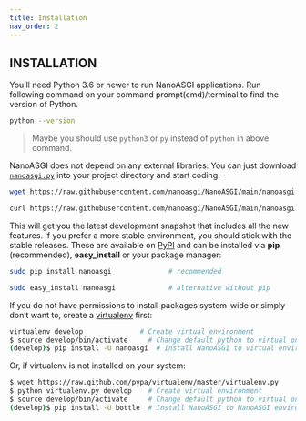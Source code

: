 ```yaml
---
title: Installation
nav_order: 2
---
```

## INSTALLATION

You’ll need Python 3.6 or newer to run NanoASGI applications. Run following command on your command prompt(cmd)/terminal to find the version of Python.
```bash
python --version
```
> Maybe you should use `python3` or `py` instead of `python` in above command.

NanoASGI does not depend on any external libraries. You can just download  [`nanoasgi.py`](https://github.com/nanoasgi/NanoASGI/blob/main/nanoasgi.py)  into your project directory and start coding:
```bash
wget https://raw.githubusercontent.com/nanoasgi/NanoASGI/main/nanoasgi.py
```
```bash
curl https://raw.githubusercontent.com/nanoasgi/NanoASGI/main/nanoasgi.py --output "nanoasgi.py"
```
This will get you the latest development snapshot that includes all the new features. If you prefer a more stable environment, you should stick with the stable releases. These are available on  [PyPI](http://pypi.python.org/pypi/nanoasgi)  and can be installed via  **pip**  (recommended),  **easy_install**  or your package manager:
```bash
sudo pip install nanoasgi              # recommended
```
```bash
sudo easy_install nanoasgi             # alternative without pip
```

If you do not have permissions to install packages system-wide or simply don’t want to, create a  [virtualenv](http://pypi.python.org/pypi/virtualenv)  first:
```bash
virtualenv develop              # Create virtual environment
$ source develop/bin/activate     # Change default python to virtual one
(develop)$ pip install -U nanoasgi  # Install NanoASGI to virtual environment
```
Or, if virtualenv is not installed on your system:
```bash
$ wget https://raw.github.com/pypa/virtualenv/master/virtualenv.py
$ python virtualenv.py develop    # Create virtual environment
$ source develop/bin/activate     # Change default python to virtual one
(develop)$ pip install -U bottle  # Install NanoASGI to NanoASGI environment
```
